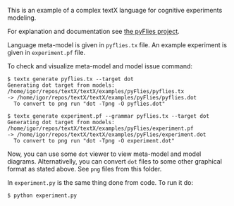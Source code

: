 This is an example of a complex textX language for cognitive experiments
modeling.

For explanation and documentation see [the pyFlies
project](https://github.com/igordejanovic/pyflies).

Language meta-model is given in `pyflies.tx` file. An example experiment is given in
`experiment.pf` file.

To check and visualize meta-model and model issue command:

    $ textx generate pyflies.tx --target dot
    Generating dot target from models:
    /home/igor/repos/textX/textX/examples/pyFlies/pyflies.tx
    -> /home/igor/repos/textX/textX/examples/pyFlies/pyflies.dot
      To convert to png run "dot -Tpng -O pyflies.dot"

    $ textx generate experiment.pf --grammar pyflies.tx --target dot
    Generating dot target from models:
    /home/igor/repos/textX/textX/examples/pyFlies/experiment.pf
    -> /home/igor/repos/textX/textX/examples/pyFlies/experiment.dot
      To convert to png run "dot -Tpng -O experiment.dot"

Now, you can use some `dot` viewer to view meta-model and model diagrams.
Alternativelly, you can convert `dot` files to some other graphical format as
stated above. See `png` files from this folder.

In `experiment.py` is the same thing done from code. To run it do:

    $ python experiment.py
